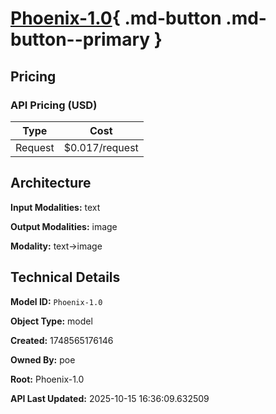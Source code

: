 # [Phoenix-1.0](https://poe.com/Phoenix-1.0){ .md-button .md-button--primary }

## Pricing

### API Pricing (USD)

| Type | Cost |
|------|------|
| Request | $0.017/request |

## Architecture

**Input Modalities:** text

**Output Modalities:** image

**Modality:** text->image


## Technical Details

**Model ID:** `Phoenix-1.0`

**Object Type:** model

**Created:** 1748565176146

**Owned By:** poe

**Root:** Phoenix-1.0

**API Last Updated:** 2025-10-15 16:36:09.632509
